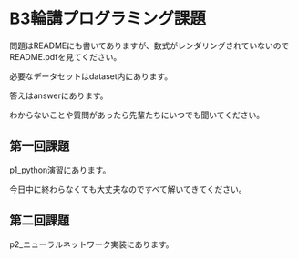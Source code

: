 # B3輪講プログラミング課題
問題はREADMEにも書いてありますが、数式がレンダリングされていないのでREADME.pdfを見てください。

必要なデータセットはdataset内にあります。

答えはanswerにあります。

わからないことや質問があったら先輩たちにいつでも聞いてください。

## 第一回課題
p1_python演習にあります。

今日中に終わらなくても大丈夫なのですべて解いてきてください。

## 第二回課題
p2_ニューラルネットワーク実装にあります。
